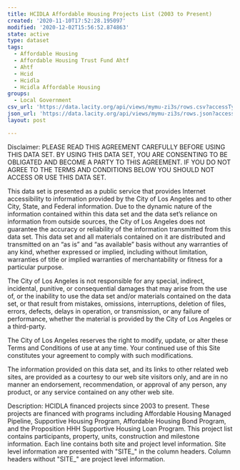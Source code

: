 ```yaml
---
title: HCIDLA Affordable Housing Projects List (2003 to Present)
created: '2020-11-10T17:52:28.195097'
modified: '2020-12-02T15:56:52.874863'
state: active
type: dataset
tags:
  - Affordable Housing
  - Affordable Housing Trust Fund Ahtf
  - Ahtf
  - Hcid
  - Hcidla
  - Hcidla Affordable Housing
groups:
  - Local Government
csv_url: 'https://data.lacity.org/api/views/mymu-zi3s/rows.csv?accessType=DOWNLOAD'
json_url: 'https://data.lacity.org/api/views/mymu-zi3s/rows.json?accessType=DOWNLOAD'
layout: post

---
```

Disclaimer:
PLEASE READ THIS AGREEMENT CAREFULLY BEFORE USING THIS DATA SET. BY USING THIS DATA SET, YOU ARE CONSENTING TO BE OBLIGATED AND BECOME A PARTY TO THIS AGREEMENT. IF YOU DO NOT AGREE TO THE TERMS AND CONDITIONS BELOW YOU SHOULD NOT ACCESS OR USE THIS DATA SET.

This data set is presented as a public service that provides Internet accessibility to information provided by the City of Los Angeles and to other City, State, and Federal information. Due to the dynamic nature of the information contained within this data set and the data set’s reliance on information from outside sources, the City of Los Angeles does not guarantee the accuracy or reliability of the information transmitted from this data set. This data set and all materials contained on it are distributed and transmitted on an “as is” and “as available” basis without any warranties of any kind, whether expressed or implied, including without limitation, warranties of title or implied warranties of merchantability or fitness for a particular purpose.

The City of Los Angeles is not responsible for any special, indirect, incidental, punitive, or consequential damages that may arise from the use of, or the inability to use the data set and/or materials contained on the data set, or that result from mistakes, omissions, interruptions, deletion of files, errors, defects, delays in operation, or transmission, or any failure of performance, whether the material is provided by the City of Los Angeles or a third-party.

The City of Los Angeles reserves the right to modify, update, or alter these Terms and Conditions of use at any time. Your continued use of this Site constitutes your agreement to comply with such modifications.

The information provided on this data set, and its links to other related web sites, are provided as a courtesy to our web site visitors only, and are in no manner an endorsement, recommendation, or approval of any person, any product, or any service contained on any other web site.

Description:
HCIDLA financed projects since 2003 to present. These projects are financed with programs including Affordable Housing Managed Pipeline, Supportive Housing Program, Affordable Housing Bond Program, and the Proposition HHH Supportive Housing Loan Program. This project list contains participants, property, units, construction and milestone information.  Each line contains both site and project level information. Site level information are presented with "SITE_" in the column headers. Column headers without "SITE_" are project level information.
